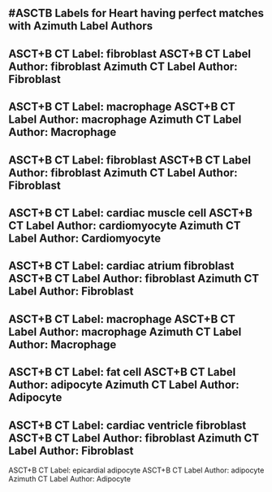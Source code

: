 #ASCTB Labels for Heart having perfect matches with Azimuth Label Authors
---
ASCT+B CT Label: fibroblast
ASCT+B CT Label Author: fibroblast
Azimuth CT Label Author: Fibroblast
---
ASCT+B CT Label: macrophage
ASCT+B CT Label Author: macrophage
Azimuth CT Label Author: Macrophage
---
ASCT+B CT Label: fibroblast
ASCT+B CT Label Author: fibroblast
Azimuth CT Label Author: Fibroblast
---
ASCT+B CT Label: cardiac muscle cell
ASCT+B CT Label Author: cardiomyocyte
Azimuth CT Label Author: Cardiomyocyte
---
ASCT+B CT Label: cardiac atrium fibroblast
ASCT+B CT Label Author: fibroblast
Azimuth CT Label Author: Fibroblast
---
ASCT+B CT Label: macrophage
ASCT+B CT Label Author: macrophage
Azimuth CT Label Author: Macrophage
---
ASCT+B CT Label: fat cell
ASCT+B CT Label Author: adipocyte
Azimuth CT Label Author: Adipocyte
---
ASCT+B CT Label: cardiac ventricle fibroblast
ASCT+B CT Label Author: fibroblast
Azimuth CT Label Author: Fibroblast
---
ASCT+B CT Label: epicardial adipocyte
ASCT+B CT Label Author: adipocyte
Azimuth CT Label Author: Adipocyte